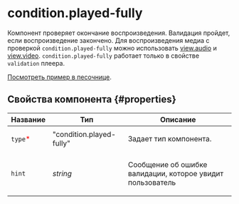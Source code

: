 # condition.played-fully

Компонент проверяет окончание воспроизведения. Валидация пройдет, если воспроизведение закончено. Для воспроизведения медиа с проверкой `condition.played-fully` можно использовать [view.audio](view.audio.md) и [view.video](view.video.md). `condition.played-fully` работает только в свойстве `validation` плеера.

[Посмотреть пример в песочнице](https://clck.ru/QPXvo).

## Свойства компонента {#properties}

| Название                                 | Тип                      | Описание                                                          |
| ---------------------------------------- | ------------------------ | ----------------------------------------------------------------- |
| `type`<span style="color: red">\*</span> | "condition.played-fully" | <p>Задает тип компонента.</p>                                     |
| `hint`                                   | _string_                 | <p>Сообщение об ошибке валидации, которое увидит пользователь</p> |
